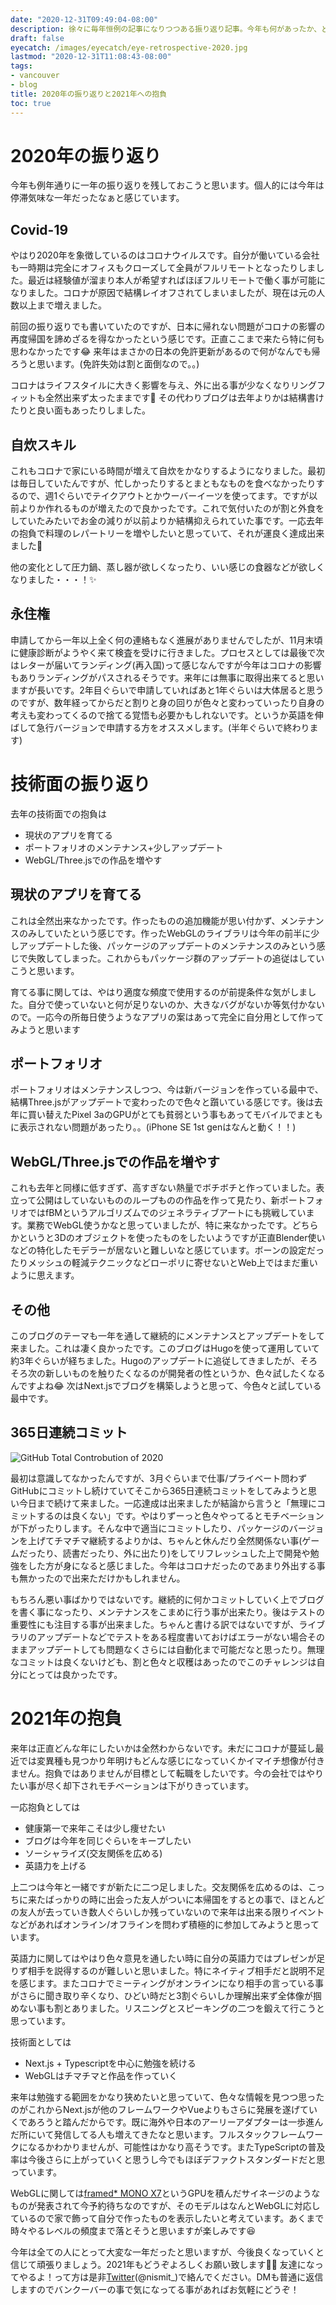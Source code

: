 ```yaml
---
date: "2020-12-31T09:49:04-08:00"
description: 徐々に毎年恒例の記事になりつつある振り返り記事。今年も何があったか、どうだったかを振り返っておこうと思います
draft: false
eyecatch: /images/eyecatch/eye-retrospective-2020.jpg
lastmod: "2020-12-31T11:08:43-08:00"
tags:
- vancouver
- blog
title: 2020年の振り返りと2021年への抱負
toc: true
---
```


# 2020年の振り返り

今年も例年通りに一年の振り返りを残しておこうと思います。個人的には今年は停滞気味な一年だったなぁと感じています。

## Covid-19

やはり2020年を象徴しているのはコロナウイルスです。自分が働いている会社も一時期は完全にオフィスもクローズして全員がフルリモートとなったりしました。最近は経験値が溜まり本人が希望すればほぼフルリモートで働く事が可能になりました。コロナが原因で結構レイオフされてしまいましたが、現在は元の人数以上まで増えました。

前回の振り返りでも書いていたのですが、日本に帰れない問題がコロナの影響の再度帰国を諦めざるを得なかったという感じです。正直ここまで来たら特に何も思わなかったです😂 来年はまさかの日本の免許更新があるので何がなんでも帰ろうと思います。(免許失効は割と面倒なので。。)

コロナはライフスタイルに大きく影響を与え、外に出る事が少なくなりリングフィットも全然出来ず太ったままです👹  その代わりブログは去年よりかは結構書けたりと良い面もあったりしました。

## 自炊スキル

これもコロナで家にいる時間が増えて自炊をかなりするようになりました。最初は毎日していたんですが、忙しかったりするとまともなものを食べなかったりするので、週1ぐらいでテイクアウトとかウーバーイーツを使ってます。ですが以前よりか作れるものが増えたので良かったです。これで気付いたのが割と外食をしていたみたいでお金の減りが以前よりか結構抑えられていた事です。一応去年の抱負で料理のレパートリーを増やしたいと思っていて、それが運良く達成出来ました🙌

他の変化として圧力鍋、蒸し器が欲しくなったり、いい感じの食器などが欲しくなりました・・・！✨

## 永住権

申請してから一年以上全く何の連絡もなく進展がありませんでしたが、11月末頃に健康診断がようやく来て検査を受けに行きました。プロセスとしては最後で次はレターが届いてランディング(再入国)って感じなんですが今年はコロナの影響もありランディングがパスされるそうです。来年には無事に取得出来てると思いますが長いです。2年目ぐらいで申請していればあと1年ぐらいは大体居ると思うのですが、数年経ってからだと割りと身の回りが色々と変わっていったり自身の考えも変わってくるので捨てる覚悟も必要かもしれないです。というか英語を伸ばして急行バージョンで申請する方をオススメします。(半年ぐらいで終わります)

# 技術面の振り返り

去年の技術面での抱負は

- 現状のアプリを育てる
- ポートフォリオのメンテナンス+少しアップデート
- WebGL/Three.jsでの作品を増やす

## 現状のアプリを育てる

これは全然出来なかったです。作ったものの追加機能が思い付かず、メンテナンスのみしていたという感じです。作ったWebGLのライブラリは今年の前半に少しアップデートした後、パッケージのアップデートのメンテナンスのみという感じで失敗してしまった。これからもパッケージ群のアップデートの追従はしていこうと思います。

育てる事に関しては、やはり適度な頻度で使用するのが前提条件な気がしました。自分で使っていないと何が足りないのか、大きなバグがないか等気付かないので。一応今の所毎日使うようなアプリの案はあって完全に自分用として作ってみようと思います

## ポートフォリオ

ポートフォリオはメンテナンスしつつ、今は新バージョンを作っている最中で、結構Three.jsがアップデートで変わったので色々と躓いている感じです。後は去年に買い替えたPixel 3aのGPUがとても貧弱という事もあってモバイルでまともに表示されない問題があったり。。(iPhone SE 1st genはなんと動く！！)

## WebGL/Three.jsでの作品を増やす

これも去年と同様に低すぎず、高すぎない熱量でボチボチと作っていました。表立って公開はしていないもののループものの作品を作って見たり、新ポートフォリオではfBMというアルゴリズムでのジェネラティブアートにも挑戦しています。業務でWebGL使うかなと思っていましたが、特に来なかったです。どちらかというと3Dのオブジェクトを使ったものをしたいようですが正直Blender使いなどの特化したモデラーが居ないと難しいなと感じています。ボーンの設定だったりメッシュの軽減テクニックなどローポリに寄せないとWeb上ではまだ重いように思えます。

## その他

このブログのテーマも一年を通して継続的にメンテナンスとアップデートをして来ました。これは凄く良かったです。このブログはHugoを使って運用していて約3年ぐらいが経ちました。Hugoのアップデートに追従してきましたが、そろそろ次の新しいものを触りたくなるのが開発者の性というか、色々試したくなるんですよね😂  次はNext.jsでブログを構築しようと思って、今色々と試している最中です。

## 365日連続コミット

![GitHub Total Controbution of 2020](/images/2020/github-contribution.png)

最初は意識してなかったんですが、3月ぐらいまで仕事/プライベート問わずGitHubにコミットし続けていてそこから365日連続コミットをしてみようと思い今日まで続けて来ました。一応達成は出来ましたが結論から言うと「無理にコミットするのは良くない」です。やはりずーっと色々やってるとモチベーションが下がったりします。そんな中で適当にコミットしたり、パッケージのバージョンを上げてチマチマ継続するよりかは、ちゃんと休んだり全然関係ない事(ゲームだったり、読書だったり、外に出たり)をしてリフレッシュした上で開発や勉強をした方が身になると感じました。今年はコロナだったのであまり外出する事も無かったので出来ただけかもしれません。

もちろん悪い事ばかりではないです。継続的に何かコミットしていく上でブログを書く事になったり、メンテナンスをこまめに行う事が出来たり。後はテストの重要性にも注目する事が出来ました。ちゃんと書ける訳ではないですが、ライブラリのアップデートなどでテストをある程度書いておけばエラーがない場合そのままアップデートしても問題なくさらには自動化まで可能だなと思ったり。無理なコミットは良くないけども、割と色々と収穫はあったのでこのチャレンジは自分にとっては良かったです。

# 2021年の抱負

来年は正直どんな年にしたいかは全然わからないです。未だにコロナが蔓延し最近では変異種も見つかり年明けもどんな感じになっていくかイマイチ想像が付きません。抱負ではありませんが目標として転職をしたいです。今の会社ではやりたい事が尽く却下されモチベーションは下がりきっています。

一応抱負としては

- 健康第一で来年こそは少し痩せたい
- ブログは今年を同じぐらいをキープしたい
- ソーシャライズ(交友関係を広める)
- 英語力を上げる

上二つは今年と一緒ですが新たに二つ足しました。交友関係を広めるのは、こっちに来たばっかりの時に出会った友人がついに本帰国をするとの事で、ほとんどの友人が去っていき数人ぐらいしか残っていないので来年は出来る限りイベントなどがあればオンライン/オフラインを問わず積極的に参加してみようと思っています。

英語力に関してはやはり色々意見を通したい時に自分の英語力ではプレゼンが足りず相手を説得するのが難しいと思いました。特にネイティブ相手だと説明不足を感じます。またコロナでミーティングがオンラインになり相手の言っている事がさらに聞き取り辛くなり、ひどい時だと3割ぐらいしか理解出来ず全体像が掴めない事も割とありました。リスニングとスピーキングの二つを鍛えて行こうと思っています。

技術面としては

- Next.js + Typescriptを中心に勉強を続ける
- WebGLはチマチマと作品を作っていく

来年は勉強する範囲をかなり狭めたいと思っていて、色々な情報を見つつ思ったのがこれからNext.jsが他のフレームワークやVueよりもさらに発展を遂げていくであろうと踏んだからです。既に海外や日本のアーリーアダプターは一歩進んだ所にいて発信してる人も増えてきたなと思います。フルスタックフレームワークになるかわかりませんが、可能性はかなり高そうです。またTypeScriptの普及率は今後さらに上がっていくと思うし今でもほぼデファクトスタンダードだと思っています。

WebGLに関しては[framed* MONO X7](https://mono.frm.fm/)というGPUを積んだサイネージのようなものが発表されて今予約待ちなのですが、そのモデルはなんとWebGLに対応しているので家で飾って自分で作ったものを表示したいと考えています。あくまで時々やるレベルの頻度まで落とそうと思いますが楽しみです😆

今年は全ての人にとって大変な一年だったと思いますが、今後良くなっていくと信じて頑張りましょう。2021年もどうぞよろしくお願い致します🙇‍♂️ 友達になってやるよ！って方は是非[Twitter](https://twitter.com/nismit_)(@nismit_)で絡んでください。DMも普通に返信しますのでバンクーバーの事で気になってる事があればお気軽にどうぞ！
